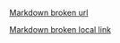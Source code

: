 [Markdown broken url](htpps://broken_markdown_1237850.com)

[Markdown broken local link](absent_file.md)